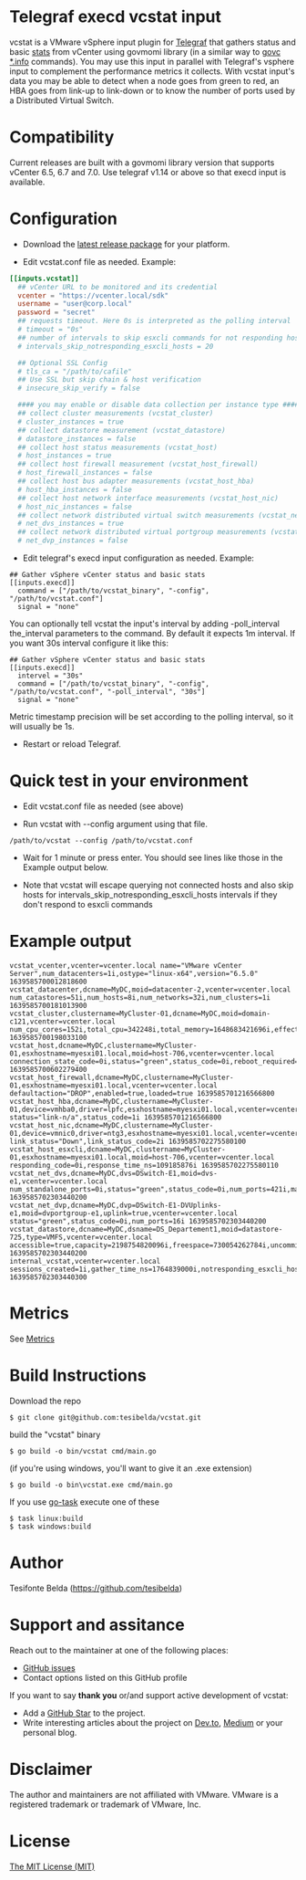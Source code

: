 # Telegraf execd vcstat input

vcstat is a VMware vSphere input plugin for [Telegraf](https://github.com/influxdata/telegraf) that gathers status and basic [stats](https://github.com/tesibelda/vcstat/blob/master/METRICS.md) from vCenter using govmomi library (in a similar way to [govc *.info](https://github.com/vmware/govmomi/blob/master/govc/USAGE.md) commands). You may use this input in parallel with Telegraf's vsphere input to complement the performance metrics it collects. With vcstat input's data you may be able to detect when a node goes from green to red, an HBA goes from link-up to link-down or to know the number of ports used by a Distributed Virtual Switch.

# Compatibility

Current releases are built with a govmomi library version that supports vCenter 6.5, 6.7 and 7.0.
Use telegraf v1.14 or above so that execd input is available. 

# Configuration

* Download the [latest release package](https://github.com/tesibelda/vcstat/releases/latest) for your platform.

* Edit vcstat.conf file as needed. Example:

```toml
[[inputs.vcstat]]
  ## vCenter URL to be monitored and its credential
  vcenter = "https://vcenter.local/sdk"
  username = "user@corp.local"
  password = "secret"
  ## requests timeout. Here 0s is interpreted as the polling interval
  # timeout = "0s"
  ## number of intervals to skip esxcli commands for not responding hosts
  # intervals_skip_notresponding_esxcli_hosts = 20

  ## Optional SSL Config
  # tls_ca = "/path/to/cafile"
  ## Use SSL but skip chain & host verification
  # insecure_skip_verify = false

  #### you may enable or disable data collection per instance type ####
  ## collect cluster measurements (vcstat_cluster)
  # cluster_instances = true
  ## collect datastore measurement (vcstat_datastore)
  # datastore_instances = false
  ## collect host status measurements (vcstat_host)
  # host_instances = true
  ## collect host firewall measurement (vcstat_host_firewall)
  # host_firewall_instances = false
  ## collect host bus adapter measurements (vcstat_host_hba)
  # host_hba_instances = false
  ## collect host network interface measurements (vcstat_host_nic)
  # host_nic_instances = false
  ## collect network distributed virtual switch measurements (vcstat_net_dvs)
  # net_dvs_instances = true
  ## collect network distributed virtual portgroup measurements (vcstat_net_dvp)
  # net_dvp_instances = false
```

* Edit telegraf's execd input configuration as needed. Example:

```
## Gather vSphere vCenter status and basic stats
[[inputs.execd]]
  command = ["/path/to/vcstat_binary", "-config", "/path/to/vcstat.conf"]
  signal = "none"
```

You can optionally tell vcstat the input's interval by adding -poll_interval the_interval parameters to the command. By default it expects 1m interval. If you want 30s interval configure it like this:
```
## Gather vSphere vCenter status and basic stats
[[inputs.execd]]
  intervel = "30s"
  command = ["/path/to/vcstat_binary", "-config", "/path/to/vcstat.conf", "-poll_interval", "30s"]
  signal = "none"
```
Metric timestamp precision will be set according to the polling interval, so it will usually be 1s.

* Restart or reload Telegraf.

# Quick test in your environment

* Edit vcstat.conf file as needed (see above)

* Run vcstat with --config argument using that file.
```
/path/to/vcstat --config /path/to/vcstat.conf
```

* Wait for 1 minute or press enter. You should see lines like those in the Example output below.

* Note that vcstat will escape querying not connected hosts and also skip hosts for intervals_skip_notresponding_esxcli_hosts intervals if they don't respond to esxcli commands

# Example output

```plain
vcstat_vcenter,vcenter=vcenter.local name="VMware vCenter Server",num_datacenters=1i,ostype="linux-x64",version="6.5.0" 1639585700012818600
vcstat_datacenter,dcname=MyDC,moid=datacenter-2,vcenter=vcenter.local num_catastores=51i,num_hosts=8i,num_networks=32i,num_clusters=1i 1639585700181013900
vcstat_cluster,clustername=MyCluster-01,dcname=MyDC,moid=domain-c121,vcenter=vcenter.local num_cpu_cores=152i,total_cpu=342248i,total_memory=1648683421696i,effective_cpu=299032i,status="green",status_code=0i,num_hosts=8i,num_effective_hosts=8i,num_cpu_threads=304i,effective_memory=1502236i 1639585700198033100
vcstat_host,dcname=MyDC,clustername=MyCluster-01,esxhostname=myesxi01.local,moid=host-706,vcenter=vcenter.local connection_state_code=0i,status="green",status_code=0i,reboot_required=false,in_maintenance_mode=false,connection_state="connected" 1639585700602279400
vcstat_host_firewall,dcname=MyDC,clustername=MyCluster-01,esxhostname=myesxi01.local,vcenter=vcenter.local defaultaction="DROP",enabled=true,loaded=true 1639585701216566800
vcstat_host_hba,dcname=MyDC,clustername=MyCluster-01,device=vmhba0,driver=lpfc,esxhostname=myesxi01.local,vcenter=vcenter.local status="link-n/a",status_code=1i 1639585701216566800
vcstat_host_nic,dcname=MyDC,clustername=MyCluster-01,device=vmnic0,driver=ntg3,esxhostname=myesxi01.local,vcenter=vcenter.local link_status="Down",link_status_code=2i 1639585702275580100
vcstat_host_esxcli,dcname=MyDC,clustername=MyCluster-01,esxhostname=myesxi01.local,moid=host-706,vcenter=vcenter.local  responding_code=0i,response_time_ns=109185876i 1639585702275580110
vcstat_net_dvs,dcname=MyDC,dvs=DSwitch-E1,moid=dvs-e1,vcenter=vcenter.local num_standalone_ports=0i,status="green",status_code=0i,num_ports=421i,max_ports=2147483647i 1639585702303440200
vcstat_net_dvp,dcname=MyDC,dvp=DSwitch-E1-DVUplinks-e1,moid=dvportgroup-e1,uplink=true,vcenter=vcenter.local status="green",status_code=0i,num_ports=16i 1639585702303440200
vcstat_datastore,dcname=MyDC,dsname=DS_Departement1,moid=datastore-725,type=VMFS,vcenter=vcenter.local accessible=true,capacity=2198754820096i,freespace=730054262784i,uncommited=20511i,maintenance_mode="normal" 1639585702303440200
internal_vcstat,vcenter=vcenter.local sessions_created=1i,gather_time_ns=1764839000i,notresponding_esxcli_hosts=0i 1639585702303440300
```

# Metrics
See [Metrics](https://github.com/tesibelda/vcstat/blob/master/METRICS.md)

# Build Instructions

Download the repo

    $ git clone git@github.com:tesibelda/vcstat.git

build the "vcstat" binary

    $ go build -o bin/vcstat cmd/main.go
    
 (if you're using windows, you'll want to give it an .exe extension)
 
    $ go build -o bin\vcstat.exe cmd/main.go

 If you use [go-task](https://github.com/go-task/task) execute one of these
 
    $ task linux:build
	$ task windows:build

# Author

Tesifonte Belda (https://github.com/tesibelda)

# Support and assitance

Reach out to the maintainer at one of the following places:

- [GitHub issues](https://github.com/tesibelda/vcstat/issues)
- Contact options listed on this GitHub profile

If you want to say **thank you** or/and support active development of vcstat:

- Add a [GitHub Star](https://github.com/tesibelda/vcstat) to the project.
- Write interesting articles about the project on [Dev.to](https://dev.to/), [Medium](https://medium.com/) or your personal blog.

# Disclaimer

The author and maintainers are not affiliated with VMware.
VMware is a registered trademark or trademark of VMware, Inc.

# License

[The MIT License (MIT)](https://github.com/tesibelda/vcstat/blob/master/LICENSE)
